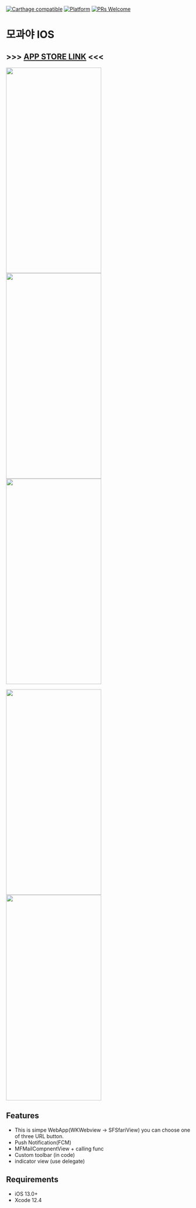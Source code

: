 
[![Carthage compatible](https://img.shields.io/badge/Carthage-compatible-4BC51D.svg?style=flat)](https://github.com/Carthage/Carthage) 
[![Platform](https://img.shields.io/cocoapods/p/LFAlertController.svg?style=flat)](http://cocoapods.org/pods/LFAlertController)
[![PRs Welcome](https://img.shields.io/badge/PRs-welcome-brightgreen.svg?style=flat-square)](http://makeapullrequest.com)
 # 모과야 IOS 
 ## >>> [APP STORE LINK](https://apps.apple.com/kr/app/%EB%AA%A8%EA%B3%BC%EC%95%BC/id1565285490, "APPSTORE link") <<<
 
<img src="https://user-images.githubusercontent.com/66512239/118224916-06c10b80-b4bf-11eb-8c7e-f58da0678098.png"  width="260" height="560"><img src="https://user-images.githubusercontent.com/66512239/118223509-6964d800-b4bc-11eb-9fc1-09704b6f72f6.png"  width="260" height="560"><img src="https://user-images.githubusercontent.com/66512239/118224918-0759a200-b4bf-11eb-9a63-e866afd54bea.png"  width="260" height="560">

<img src="https://user-images.githubusercontent.com/66512239/118224142-864ddb00-b4bd-11eb-88df-1b76d6779815.png"  width="260" height="560"><img src="https://user-images.githubusercontent.com/66512239/118224169-949bf700-b4bd-11eb-9142-966932c60633.png"  width="260" height="560">



## Features

- This is simpe WebApp(WKWebview -> SFSfariView) you can choose one of three URL button.
- Push Notification(FCM)
- MFMailCompnentView + calling func 
- Custom toolbar (in code)
- indicator view (use delegate)

## Requirements

- iOS 13.0+
- Xcode 12.4
